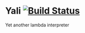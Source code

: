 # Yali [![Build Status](https://travis-ci.org/ethe/yali.svg?branch=master)](https://travis-ci.org/ethe/yali)

Yet another lambda interpreter
